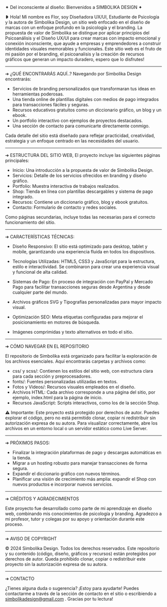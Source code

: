 ✦ Del inconsciente al diseño: Bienvenidos a SIMBOLIKA DESIGN ✦

❥ Hola! Mi nombre es Flor, soy Diseñadora UX/UI, Estudiante de Psicología y la autora de Simbolika Design, un sitio web enfocado en el diseño de marcas con un enfoque profundo en la psicología y el branding. La propuesta de valor de Simbolika se distingue por aplicar principios del Psicoanálisis y el Diseño UX/UI para crear marcas con impacto emocional y conexión inconsciente, que ayude a empresas y emprendedores a construir identidades visuales memorables y funcionales. Este sitio web es el fruto de mi pasión por el branding, el psicoanalisis y la creación de recursos gráficos que generan un impacto duradero, espero que lo disfrutes!

_______________________________________________________________________________________________________

➔ ¿QUÉ ENCONTRARÁS AQUÍ..? Navegando por Simbolika Design encontrarás:

- Servicios de branding personalizados que transformaran tus ideas en herramientas poderosas.
- Una tienda online de plantillas digitales con medios de pago integrados para transacciones fáciles y seguras.
- Recursos educativos gratuitos como un diccionario gráfico, un blog y un ebook.
- Un portfolio interactivo con ejemplos de proyectos destacados.
- Una sección de contacto para comunicarte directamente conmigo.
 
Cada detalle del sitio está diseñado para reflejar practicidad, creatividad, estrategia y un enfoque centrado en las necesidades del usuario.

_______________________________________________________________________________________________________

➔ ESTRUCTURA DEL SITIO WEB, El proyecto incluye las siguientes páginas principales:

- Inicio: Una introducción a la propuesta de valor de Simbolika Design.
- Servicios: Detalle de los servicios ofrecidos en branding y diseño gráfico.
- Portfolio: Muestra interactiva de trabajos realizados.
- Shop: Tienda en línea con plantillas descargables y sistema de pago integrado.
- Recursos: Contiene un diccionario gráfico, blog y ebook gratuitos.
- Contacto: Formulario de contacto y redes sociales.

Como páginas secundarias, incluye todas las necesarias para el correcto funcionamiento del sitio.
_______________________________________________________________________________________________________

➔ CARACTERÍSTICAS TÉCNICAS:

- Diseño Responsivo: El sitio está optimizado para desktop, tablet y mobile, garantizando una experiencia fluida en todos los dispositivos.

- Tecnologías Utilizadas: HTML5, CSS3 y JavaScript para la estructura, estilo e interactividad. Se combinaron para crear una experiencia visual y funcional de alta calidad. 

- Sistemas de Pago: En proceso de integración con PayPal y Mercado Pago para facilitar transacciones seguras desde Argentina y desde cualquier parte del mundo.

- Archivos gráficos SVG y Tipografías personalizadas para mayor impacto visual.

- Optimización SEO: Meta etiquetas configuradas para mejorar el posicionamiento en motores de búsqueda.

- Imágenes comprimidas y texto alternativos en todo el sitio.
_______________________________________________________________________________________________________

➔ CÓMO NAVEGAR EN EL REPOSITORIO

El repositorio de Simbolika está organizado para facilitar la exploración de los archivos esenciales. Aquí encontrarás carpetas y archivos como:

- css/ y scss/: Contienen los estilos del sitio web, con estructura clara para cada sección y preprocesadores.
- fonts/: Fuentes personalizadas utilizadas en textos.
- Fotos y Videos/: Recursos visuales empleados en el diseño.
- Archivos HTML: Cada archivo corresponde a una página del sitio, por ejemplo, index.html para la página de inicio.
- Recursos JavaScript: Scripts interactivos, como los de la sección Shop.

⚠ Importante:
Este proyecto está protegido por derechos de autor. Puedes explorar el código, pero no está permitido clonar, copiar ni redistribuir sin autorización expresa de su autora. Para visualizar correctamente, abre los archivos en un entorno local o un servidor estático como Live Server.
_______________________________________________________________________________________________________

➔ PRÓXIMOS PASOS:

- Finalizar la integración plataformas de pago y descargas automáticas en la tienda.
- Migrar a un hosting robusto para manejar transacciones de forma segura.
- Expandir el diccionario gráfico con nuevos términos.
- Planificar una visión de crecimiento más amplia: expandir el Shop con nuevos productos e incorporar nuevos servicios.

_______________________________________________________________________________________________________

➔ CRÉDITOS Y AGRADECIMIENTOS

Este proyecto fue desarrollado como parte de mi aprendizaje en diseño web, combinando mis conocimientos de psicología y branding. Agradezco a mi profesor, tutor y colegas por su apoyo y orientación durante este proceso.
_______________________________________________________________________________________________________

➔ AVISO DE COPYRIGHT

© 2024 Simbolika Design. Todos los derechos reservados.
Este repositorio y su contenido (código, diseño, gráficos y recursos) están protegidos por derechos de autor. Queda prohibido clonar, copiar o redistribuir este proyecto sin la autorización expresa de su autora.
_______________________________________________________________________________________________________

➔ CONTACTO

¿Tienes alguna duda o sugerencia? ¡Estoy para ayudarte! Puedes contactarme a través de la sección de contacto en el sitio o escribiendo a simbolikadesign@gmail.com . Gracias por tu lectura!
